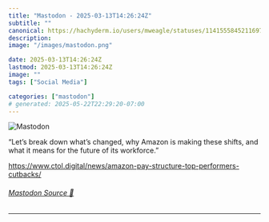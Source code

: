 ```yaml
---
title: "Mastodon - 2025-03-13T14:26:24Z"
subtitle: ""
canonical: https://hachyderm.io/users/mweagle/statuses/114155584521169700
description:
image: "/images/mastodon.png"

date: 2025-03-13T14:26:24Z
lastmod: 2025-03-13T14:26:24Z
image: ""
tags: ["Social Media"]

categories: ["mastodon"]
# generated: 2025-05-22T22:29:20-07:00
---
```

![Mastodon](/images/mastodon.png)

<p>“Let’s break down what’s changed, why Amazon is making these shifts, and what it means for the future of its workforce.”</p><p><a href="https://www.ctol.digital/news/amazon-pay-structure-top-performers-cutbacks/" target="_blank" rel="nofollow noopener noreferrer" translate="no"><span class="invisible">https://www.</span><span class="ellipsis">ctol.digital/news/amazon-pay-s</span><span class="invisible">tructure-top-performers-cutbacks/</span></a></p>


###### [Mastodon Source 🐘](https://hachyderm.io/@mweagle/114155584521169700)

___
